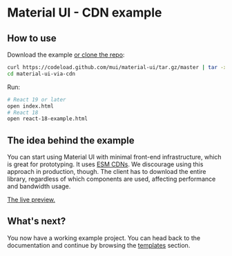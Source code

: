 # Material UI - CDN example

## How to use

Download the example [or clone the repo](https://github.com/mui/material-ui):

```bash
curl https://codeload.github.com/mui/material-ui/tar.gz/master | tar -xz --strip=2  material-ui-master/examples/material-ui-via-cdn
cd material-ui-via-cdn
```

Run:

```bash
# React 19 or later
open index.html
# React 18
open react-18-example.html
```

## The idea behind the example

You can start using Material UI with minimal front-end infrastructure, which is great for prototyping. It uses [ESM CDNs](https://esm.sh/).
We discourage using this approach in production, though.
The client has to download the entire library, regardless of which components are used, affecting performance and bandwidth usage.

<!-- #default-branch-switch -->

[The live preview.](https://raw.githack.com/mui/material-ui/master/examples/material-ui-via-cdn/index.html)

## What's next?

<!-- #host-reference -->

You now have a working example project.
You can head back to the documentation and continue by browsing the [templates](https://next.mui.com/material-ui/getting-started/templates/) section.
